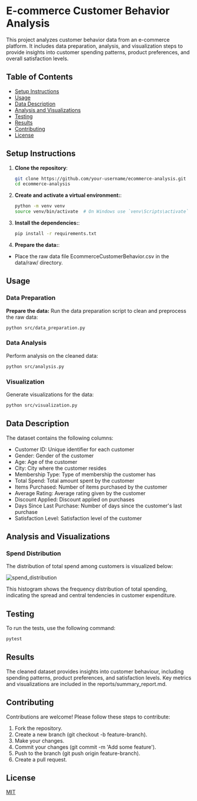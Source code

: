 # E-commerce Customer Behavior Analysis

This project analyzes customer behavior data from an e-commerce platform. It includes data preparation, analysis, and visualization steps to provide insights into customer spending patterns, product preferences, and overall satisfaction levels.

## Table of Contents

- [Setup Instructions](#setup-instructions)
- [Usage](#usage)
- [Data Description](#data-description)
- [Analysis and Visualizations](#analysis-and-visualizations)
- [Testing](#testing)
- [Results](#results)
- [Contributing](#contributing)
- [License](#license)

## Setup Instructions

1. **Clone the repository**:
   ```sh
   git clone https://github.com/your-username/ecommerce-analysis.git
   cd ecommerce-analysis
   ```

2. **Create and activate a virtual environment:**:
   ```sh
   python -m venv venv
   source venv/bin/activate  # On Windows use `venv\Scripts\activate`
   ```
3. **Install the dependencies:**:
   ```sh
   pip install -r requirements.txt
   ```
4. **Prepare the data:**:
- Place the raw data file EcommerceCustomerBehavior.csv in the data/raw/ directory.

## Usage

### Data Preparation
**Prepare the data:**
Run the data preparation script to clean and preprocess the raw data:
```sh
python src/data_preparation.py
```

### Data Analysis

Perform analysis on the cleaned data:
```sh
python src/analysis.py
```

### Visualization

Generate visualizations for the data:
```sh
python src/visualization.py
```

## Data Description

The dataset contains the following columns:

- Customer ID: Unique identifier for each customer
- Gender: Gender of the customer
- Age: Age of the customer
- City: City where the customer resides
- Membership Type: Type of membership the customer has
- Total Spend: Total amount spent by the customer
- Items Purchased: Number of items purchased by the customer
- Average Rating: Average rating given by the customer
- Discount Applied: Discount applied on purchases
- Days Since Last Purchase: Number of days since the customer's last purchase
- Satisfaction Level: Satisfaction level of the customer

 ## Analysis and Visualizations
 
 ### Spend Distribution
 The distribution of total spend among customers is visualized below:
 
![spend_distribution](https://github.com/user-attachments/assets/85772779-0661-4d2a-be6f-47292b56bb8e)

This histogram shows the frequency distribution of total spending, indicating the spread and central tendencies in customer expenditure.

 ## Testing
 
 To run the tests, use the following command:
 ```sh
pytest
```

## Results

The cleaned dataset provides insights into customer behaviour, including spending patterns, product preferences, and satisfaction levels. 
Key metrics and visualizations are included in the reports/summary_report.md.

## Contributing

Contributions are welcome! Please follow these steps to contribute:

1. Fork the repository.
2. Create a new branch (git checkout -b feature-branch).
3. Make your changes.
4. Commit your changes (git commit -m 'Add some feature').
5. Push to the branch (git push origin feature-branch).
6. Create a pull request.

## License

[MIT](https://choosealicense.com/licenses/mit/)





